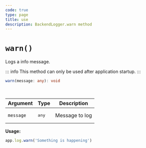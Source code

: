```yaml
---
code: true
type: page
title: use
description: BackendLogger.warn method
---
```


# `warn()`

Logs a info message.

::: info
This method can only be used after application startup.
:::

```ts
warn(message: any): void
```

<br/>

| Argument  | Type           | Description    |
|-----------|----------------|----------------|
| `message` | <pre>any</pre> | Message to log |

**Usage:**

```js
app.log.warn('Something is happening')
```
